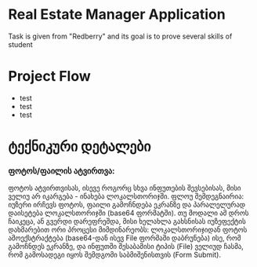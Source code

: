 # Real Estate Manager Application

Task is given from "Redberry" and its goal is to prove several skills of student

# Project Flow

- test
- test
- test

# ტექნიკური დეტალები

### ფოტოს/ფაილის ატვირთვა:

ფოტოს ატვირთვისას, ისევე როგორც სხვა ინფუთების შევსებისას, მისი ველიუ არ იკარგება - ინახება ლოკალსთორიჯში.
ფლოუ შემდეგნაირია: იუზერი ირჩევს ფოტოს, ფაილი გამოჩნდება ეკრანზე და პარალელურად დაისეტება ლოკალსთორიჯში (base64 ფორმატში). თუ მოდალი ამ დროს ჩაიკეცა, ან გვერდი დარეფრეშდა, მისი ხელახლა გახსნისას იუზეფექტის დახმარებით ორი პროცესი მიმდინარეობს: ლოკალსთორიჯიდან ფოტოს ამოექსტრაქტება (base64-დან ისევ File ფორმაში დაბრუნება) ისე, რომ გამოჩნდეს ეკრანზე, და ინფუთში შესაბამისი ტიპის (File) ველიუდ ჩასმა, რომ გამოსადეგი იყოს შემდგომი საბმიშენისთვის (Form Submit).
